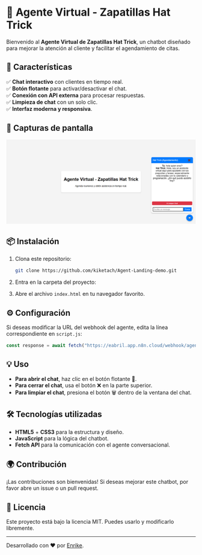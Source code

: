 # 🤖 Agente Virtual - Zapatillas Hat Trick

Bienvenido al **Agente Virtual de Zapatillas Hat Trick**, un chatbot diseñado para mejorar la atención al cliente y facilitar el agendamiento de citas.

## 🚀 Características

✅ **Chat interactivo** con clientes en tiempo real.  
✅ **Botón flotante** para activar/desactivar el chat.  
✅ **Conexión con API externa** para procesar respuestas.  
✅ **Limpieza de chat** con un solo clic.  
✅ **Interfaz moderna y responsiva**.  

## 📸 Capturas de pantalla
![Interfaz del chatbot](/agente.png)

## 📦 Instalación

1. Clona este repositorio:
   ```bash
   git clone https://github.com/kiketach/Agent-Landing-demo.git
   ```
2. Entra en la carpeta del proyecto:
   
3. Abre el archivo `index.html` en tu navegador favorito.

## ⚙️ Configuración

Si deseas modificar la URL del webhook del agente, edita la línea correspondiente en `script.js`:
```javascript
const response = await fetch("https://eabril.app.n8n.cloud/webhook/agente", {
```

## 💡 Uso

- **Para abrir el chat**, haz clic en el botón flotante 💬.  
- **Para cerrar el chat**, usa el botón ❌ en la parte superior.  
- **Para limpiar el chat**, presiona el botón 🗑 dentro de la ventana del chat.  

## 🛠 Tecnologías utilizadas

- **HTML5** + **CSS3** para la estructura y diseño.
- **JavaScript** para la lógica del chatbot.
- **Fetch API** para la comunicación con el agente conversacional.

## 🌍 Contribución

¡Las contribuciones son bienvenidas! Si deseas mejorar este chatbot, por favor abre un issue o un pull request.

## 📜 Licencia

Este proyecto está bajo la licencia MIT. Puedes usarlo y modificarlo libremente.

---
Desarrollado con ❤️ por [Enrike](https://www.linkedin.com/in/enrique-abril-contreras/).

